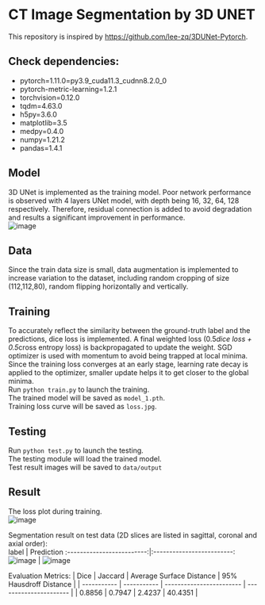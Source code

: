 # CT Image Segmentation by 3D UNET

This repository is inspired by https://github.com/lee-zq/3DUNet-Pytorch.

## Check dependencies:
- pytorch=1.11.0=py3.9_cuda11.3_cudnn8.2.0_0
- pytorch-metric-learning=1.2.1
- torchvision=0.12.0
- tqdm=4.63.0
- h5py=3.6.0
- matplotlib=3.5
- medpy=0.4.0
- numpy=1.21.2
- pandas=1.4.1

## Model
3D UNet is implemented as the training model. Poor network performance is observed with 4 layers UNet model, with depth being 16, 32, 64, 128 respectively. Therefore, residual connection is added to avoid degradation and results a significant improvement in performance. <br />
![image](https://github.com/ypcmadeline/Image-segmentation-by-UNET/blob/master/models/unet.png)

## Data
Since the train data size is small, data augmentation is implemented to increase variation to the dataset, including random cropping of size (112,112,80), random flipping horizontally and vertically.

## Training
To accurately reflect the similarity between the ground-truth label and the predictions, dice loss is implemented. A final weighted loss (0.5*dice loss + 0.5*cross entropy loss) is backpropagated to update the weight. SGD optimizer is used with momentum to avoid being trapped at local minima. Since the training loss converges at an early stage, learning rate decay is applied to the optimizer, smaller update helps it to get closer to the global minima. <br />
Run `python train.py` to launch the training.<br />
The trained model will be saved as `model_1.pth`.<br />
Training loss curve will be saved as `loss.jpg`.

## Testing
Run `python test.py` to launch the testing.<br />
The testing module will load the trained model.<br />
Test result images will be saved to ``data/output``

## Result
The loss plot during training.<br />
![image](https://github.com/ypcmadeline/Image-segmentation-by-UNET/blob/master/models/loss.jpg)<br />

Segmentation result on test data (2D slices are listed in sagittal, coronal and axial
order):<br />
label                      |  Prediction
:-------------------------:|:-------------------------:
![image](https://github.com/ypcmadeline/Image-segmentation-by-UNET/blob/master/data/label/0.jpg)  |  ![image](https://github.com/ypcmadeline/Image-segmentation-by-UNET/blob/master/models/outputs/0.jpg)

Evaluation Metrics:
| Dice        | Jaccard     | Average Surface Distance | 95% Hausdroff Distance |
| ----------- | ----------- | ------------------------ | ---------------------- |
| 0.8856      | 0.7947      | 2.4237                   | 40.4351                |
